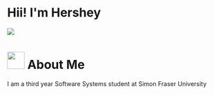# Hii! I'm Hershey

<div id="badges">
  <a href="https://www.linkedin.com/in/hershey-batore-24271b306/">
    <img src="https://img.shields.io/badge/LinkedIn-blue?logo=linkedin&logoColor=white&style=for-the-badge">
  </a>
</div>

<div id="about">
  <h1>
    <img src="[https://media.giphy.com/media/frA9oecYRpUtAZN3Cb/giphy.gif?cid=790b7611bokr45mix5hy6ic6nbjsvty8hact1oyn3qfhcyur&ep=v1_stickers_search&rid=giphy.gif&ct=s](https://media.giphy.com/media/igPTIcWNjSMoOI67Sg/giphy.gif?cid=790b7611ewqqkese2dqmqvj8uz38t6d67q25pezsy17ofwhd&ep=v1_gifs_search&rid=giphy.gif&ct=g)" width="40" length="40">
    About Me
  </h1>
  <p>I am a third year Software Systems student at Simon Fraser University</p>
</div>
